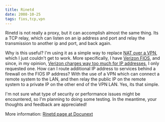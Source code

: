 ```yaml
---
title: Rinetd
date: 2008-10-25
tags: fios,tcp,vpn
---
```

Rinetd is not really a proxy, but it can accomplish almost the same thing. Its a TCP relay, which can listen on an ip address and port and relay the transmission to another ip and port, and back again.

Why is this useful? I'm using it as a simple way to replace <a href="http://www.docunext.com/blog/2008/10/static-nat-over-ipsec.html">NAT over a VPN</a>, which I just couldn't get to work. More specifically, I have <a href="http://www.soggyblogger.com/blog/2008/08/fios-is-nice.html">Verizon FIOS</a>, and since, in my opinion, <a href="http://www.cabotplace.net/blog/2008/04/business-fios-review.html">Verizon charges way too much for IP addresses</a>, I only requested one. How can I route additional IP address to services behind a firewall on the FIOS IP address? With the use of a VPN which can connect a remote system to the LAN, and then relay the public IP on the remote system to a private IP on the other end of the VPN LAN. Yes, its that simple.

I'm not sure what type of security or performance issues might be encountered, so I'm planning to doing some testing. In the meantime, your thoughts and feedback are appreciated!

More information:
<a href="http://www.docunext.com/wiki/Rinetd">Rinetd page at Docunext</a>

